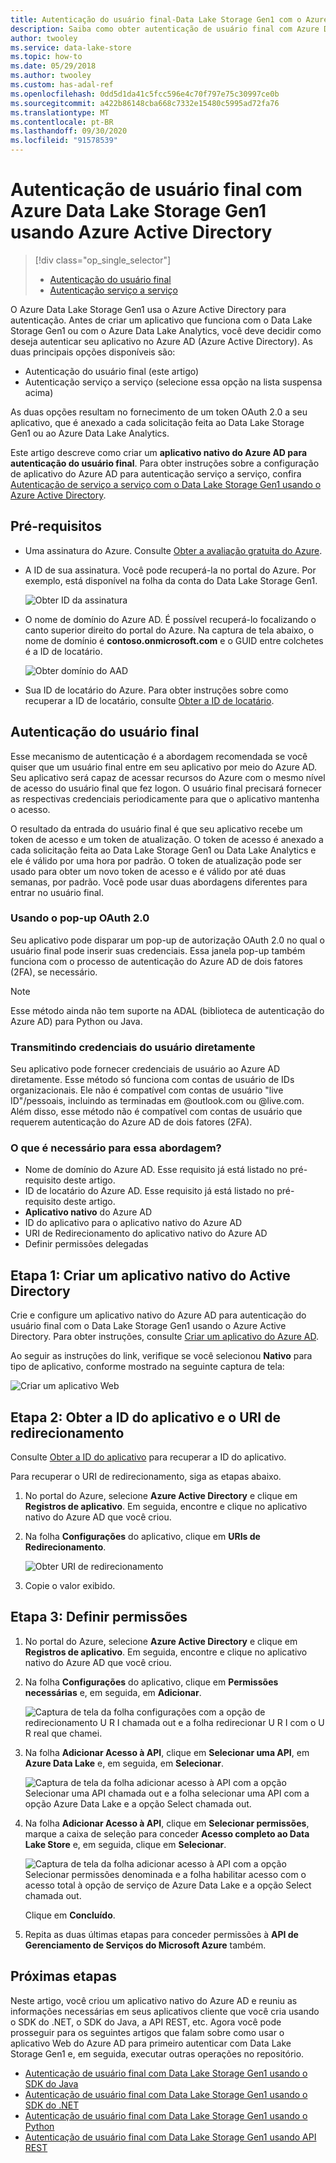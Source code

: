 ```yaml
---
title: Autenticação do usuário final-Data Lake Storage Gen1 com o Azure AD
description: Saiba como obter autenticação de usuário final com Azure Data Lake Storage Gen1 usando Azure Active Directory
author: twooley
ms.service: data-lake-store
ms.topic: how-to
ms.date: 05/29/2018
ms.author: twooley
ms.custom: has-adal-ref
ms.openlocfilehash: 0dd5d1da41c5fcc596e4c70f797e75c30997ce0b
ms.sourcegitcommit: a422b86148cba668c7332e15480c5995ad72fa76
ms.translationtype: MT
ms.contentlocale: pt-BR
ms.lasthandoff: 09/30/2020
ms.locfileid: "91578539"
---
```

# <a name="end-user-authentication-with-azure-data-lake-storage-gen1-using-azure-active-directory"></a>Autenticação de usuário final com Azure Data Lake Storage Gen1 usando Azure Active Directory
> [!div class="op_single_selector"]
> * [Autenticação do usuário final](data-lake-store-end-user-authenticate-using-active-directory.md)
> * [Autenticação serviço a serviço](data-lake-store-service-to-service-authenticate-using-active-directory.md)
>
>

O Azure Data Lake Storage Gen1 usa o Azure Active Directory para autenticação. Antes de criar um aplicativo que funciona com o Data Lake Storage Gen1 ou com o Azure Data Lake Analytics, você deve decidir como deseja autenticar seu aplicativo no Azure AD (Azure Active Directory). As duas principais opções disponíveis são:

* Autenticação do usuário final (este artigo)
* Autenticação serviço a serviço (selecione essa opção na lista suspensa acima)

As duas opções resultam no fornecimento de um token OAuth 2.0 a seu aplicativo, que é anexado a cada solicitação feita ao Data Lake Storage Gen1 ou ao Azure Data Lake Analytics.

Este artigo descreve como criar um **aplicativo nativo do Azure AD para autenticação do usuário final**. Para obter instruções sobre a configuração de aplicativo do Azure AD para autenticação serviço a serviço, confira [Autenticação de serviço a serviço com o Data Lake Storage Gen1 usando o Azure Active Directory](data-lake-store-authenticate-using-active-directory.md).

## <a name="prerequisites"></a>Pré-requisitos
* Uma assinatura do Azure. Consulte [Obter a avaliação gratuita do Azure](https://azure.microsoft.com/pricing/free-trial/).

* A ID de sua assinatura. Você pode recuperá-la no portal do Azure. Por exemplo, está disponível na folha da conta do Data Lake Storage Gen1.

    ![Obter ID da assinatura](./media/data-lake-store-end-user-authenticate-using-active-directory/get-subscription-id.png)

* O nome de domínio do Azure AD. É possível recuperá-lo focalizando o canto superior direito do portal do Azure. Na captura de tela abaixo, o nome de domínio é **contoso.onmicrosoft.com** e o GUID entre colchetes é a ID de locatário.

    ![Obter domínio do AAD](./media/data-lake-store-end-user-authenticate-using-active-directory/get-aad-domain.png)

* Sua ID de locatário do Azure. Para obter instruções sobre como recuperar a ID de locatário, consulte [Obter a ID de locatário](../active-directory/develop/howto-create-service-principal-portal.md#get-tenant-and-app-id-values-for-signing-in).

## <a name="end-user-authentication"></a>Autenticação do usuário final
Esse mecanismo de autenticação é a abordagem recomendada se você quiser que um usuário final entre em seu aplicativo por meio do Azure AD. Seu aplicativo será capaz de acessar recursos do Azure com o mesmo nível de acesso do usuário final que fez logon. O usuário final precisará fornecer as respectivas credenciais periodicamente para que o aplicativo mantenha o acesso.

O resultado da entrada do usuário final é que seu aplicativo recebe um token de acesso e um token de atualização. O token de acesso é anexado a cada solicitação feita ao Data Lake Storage Gen1 ou Data Lake Analytics e ele é válido por uma hora por padrão. O token de atualização pode ser usado para obter um novo token de acesso e é válido por até duas semanas, por padrão. Você pode usar duas abordagens diferentes para entrar no usuário final.

### <a name="using-the-oauth-20-pop-up"></a>Usando o pop-up OAuth 2.0
Seu aplicativo pode disparar um pop-up de autorização OAuth 2.0 no qual o usuário final pode inserir suas credenciais. Essa janela pop-up também funciona com o processo de autenticação do Azure AD de dois fatores (2FA), se necessário.

> [!NOTE]
> Esse método ainda não tem suporte na ADAL (biblioteca de autenticação do Azure AD) para Python ou Java.
>
>

### <a name="directly-passing-in-user-credentials"></a>Transmitindo credenciais do usuário diretamente
Seu aplicativo pode fornecer credenciais de usuário ao Azure AD diretamente. Esse método só funciona com contas de usuário de IDs organizacionais. Ele não é compatível com contas de usuário "live ID"/pessoais, incluindo as terminadas em @outlook.com ou @live.com. Além disso, esse método não é compatível com contas de usuário que requerem autenticação do Azure AD de dois fatores (2FA).

### <a name="what-do-i-need-for-this-approach"></a>O que é necessário para essa abordagem?
* Nome de domínio do Azure AD. Esse requisito já está listado no pré-requisito deste artigo.
* ID de locatário do Azure AD. Esse requisito já está listado no pré-requisito deste artigo.
* **Aplicativo nativo** do Azure AD
* ID do aplicativo para o aplicativo nativo do Azure AD
* URI de Redirecionamento do aplicativo nativo do Azure AD
* Definir permissões delegadas


## <a name="step-1-create-an-active-directory-native-application"></a>Etapa 1: Criar um aplicativo nativo do Active Directory

Crie e configure um aplicativo nativo do Azure AD para autenticação do usuário final com o Data Lake Storage Gen1 usando o Azure Active Directory. Para obter instruções, consulte [Criar um aplicativo do Azure AD](../active-directory/develop/howto-create-service-principal-portal.md).

Ao seguir as instruções do link, verifique se você selecionou **Nativo** para tipo de aplicativo, conforme mostrado na seguinte captura de tela:

![Criar um aplicativo Web](./media/data-lake-store-end-user-authenticate-using-active-directory/azure-active-directory-create-native-app.png "Criar aplicativo nativo")

## <a name="step-2-get-application-id-and-redirect-uri"></a>Etapa 2: Obter a ID do aplicativo e o URI de redirecionamento

Consulte [Obter a ID do aplicativo](../active-directory/develop/howto-create-service-principal-portal.md#get-tenant-and-app-id-values-for-signing-in) para recuperar a ID do aplicativo.

Para recuperar o URI de redirecionamento, siga as etapas abaixo.

1. No portal do Azure, selecione **Azure Active Directory** e clique em **Registros de aplicativo**. Em seguida, encontre e clique no aplicativo nativo do Azure AD que você criou.

2. Na folha **Configurações** do aplicativo, clique em **URIs de Redirecionamento**.

    ![Obter URI de redirecionamento](./media/data-lake-store-end-user-authenticate-using-active-directory/azure-active-directory-redirect-uri.png)

3. Copie o valor exibido.


## <a name="step-3-set-permissions"></a>Etapa 3: Definir permissões

1. No portal do Azure, selecione **Azure Active Directory** e clique em **Registros de aplicativo**. Em seguida, encontre e clique no aplicativo nativo do Azure AD que você criou.

2. Na folha **Configurações** do aplicativo, clique em **Permissões necessárias** e, em seguida, em **Adicionar**.

    ![Captura de tela da folha configurações com a opção de redirecionamento U R I chamada out e a folha redirecionar U R I com o U R real que chamei.](./media/data-lake-store-end-user-authenticate-using-active-directory/aad-end-user-auth-set-permission-1.png)

3. Na folha **Adicionar Acesso à API**, clique em **Selecionar uma API**, em **Azure Data Lake** e, em seguida, em **Selecionar**.

    ![Captura de tela da folha adicionar acesso à API com a opção Selecionar uma API chamada out e a folha selecionar uma API com a opção Azure Data Lake e a opção Select chamada out.](./media/data-lake-store-end-user-authenticate-using-active-directory/aad-end-user-auth-set-permission-2.png)

4.  Na folha **Adicionar Acesso à API**, clique em **Selecionar permissões**, marque a caixa de seleção para conceder **Acesso completo ao Data Lake Store** e, em seguida, clique em **Selecionar**.

    ![Captura de tela da folha adicionar acesso à API com a opção Selecionar permissões denominada e a folha habilitar acesso com o acesso total à opção de serviço de Azure Data Lake e a opção Select chamada out.](./media/data-lake-store-end-user-authenticate-using-active-directory/aad-end-user-auth-set-permission-3.png)

    Clique em **Concluído**.

5. Repita as duas últimas etapas para conceder permissões à **API de Gerenciamento de Serviços do Microsoft Azure** também.

## <a name="next-steps"></a>Próximas etapas
Neste artigo, você criou um aplicativo nativo do Azure AD e reuniu as informações necessárias em seus aplicativos cliente que você cria usando o SDK do .NET, o SDK do Java, a API REST, etc. Agora você pode prosseguir para os seguintes artigos que falam sobre como usar o aplicativo Web do Azure AD para primeiro autenticar com Data Lake Storage Gen1 e, em seguida, executar outras operações no repositório.

* [Autenticação de usuário final com Data Lake Storage Gen1 usando o SDK do Java](data-lake-store-end-user-authenticate-java-sdk.md)
* [Autenticação de usuário final com Data Lake Storage Gen1 usando o SDK do .NET](data-lake-store-end-user-authenticate-net-sdk.md)
* [Autenticação de usuário final com Data Lake Storage Gen1 usando o Python](data-lake-store-end-user-authenticate-python.md)
* [Autenticação de usuário final com Data Lake Storage Gen1 usando API REST](data-lake-store-end-user-authenticate-rest-api.md)
